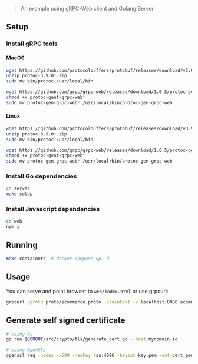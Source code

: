> An example using gRPC-Web client and Golang Server

## Setup

### Install gRPC tools

#### MacOS

```sh
wget https://github.com/protocolbuffers/protobuf/releases/download/v3.9.0/protoc-3.9.0-osx-x86_64.zip
unzip protoc-3.9.0*.zip
sudo mv bin/protoc /usr/local/bin

wget https://github.com/grpc/grpc-web/releases/download/1.0.5/protoc-gen-grpc-web-1.0.5-darwin-x86_64
chmod +x protoc-gent-grpc-web*
sudo mv protoc-gen-grpc-web* /usr/local/bin/protoc-gen-grpc-web
```

#### Linux

```sh
wget https://github.com/protocolbuffers/protobuf/releases/download/v3.9.0/protoc-3.9.0-linux-x86_64.zip
unzip protoc-3.9.0*.zip
sudo mv bin/protoc /usr/local/bin

wget https://github.com/grpc/grpc-web/releases/download/1.0.5/protoc-gen-grpc-web-1.0.5-linux-x86_64
chmod +x protoc-gent-grpc-web*
sudo mv protoc-gen-grpc-web* /usr/local/bin/protoc-gen-grpc-web
```

### Install Go dependencies

```sh
cd server
make setup
```

### Install Javascript dependencies

```sh
cd web
npm i
```

## Running

```sh
make containers  # docker-compose up -d
```

## Usage

You can serve and point browser to `web/index.html` or use grpcurl:

```sh
grpcurl -proto proto/ecommerce.proto -plaintext -v localhost:8080 ecommerce.ProductService/ReadAll
```

## Generate self signed certificate

```sh
# Using Go
go run $GOROOT/src/crypto/tls/generate_cert.go --host mydomain.io

# Using OpenSSL
openssl req -nodes -x509 -newkey rsa:4096 -keyout key.pem -out cert.pem -days 365
```

